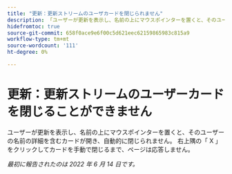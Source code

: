 ```yaml
---
title: "更新：更新ストリームのユーザカードを閉じられません"
description: 「ユーザーが更新を表示し、名前の上にマウスポインターを置くと、そのユーザーの名前の詳細を含むカードが開き、自動的に閉じません。 右上隅の「 X 」をクリックしてカードを手動で閉じるまで、ページは応答しません。」
hidefromtoc: true
source-git-commit: 658f0ace9e6f00c5d621eec62159865983c815a9
workflow-type: tm+mt
source-wordcount: '111'
ht-degree: 0%

---
```



# 更新：更新ストリームのユーザーカードを閉じることができません

ユーザーが更新を表示し、名前の上にマウスポインターを置くと、そのユーザーの名前の詳細を含むカードが開き、自動的に閉じられません。 右上隅の「 X 」をクリックしてカードを手動で閉じるまで、ページは応答しません。

_最初に報告されたのは 2022 年 6 月 14 日です。_
